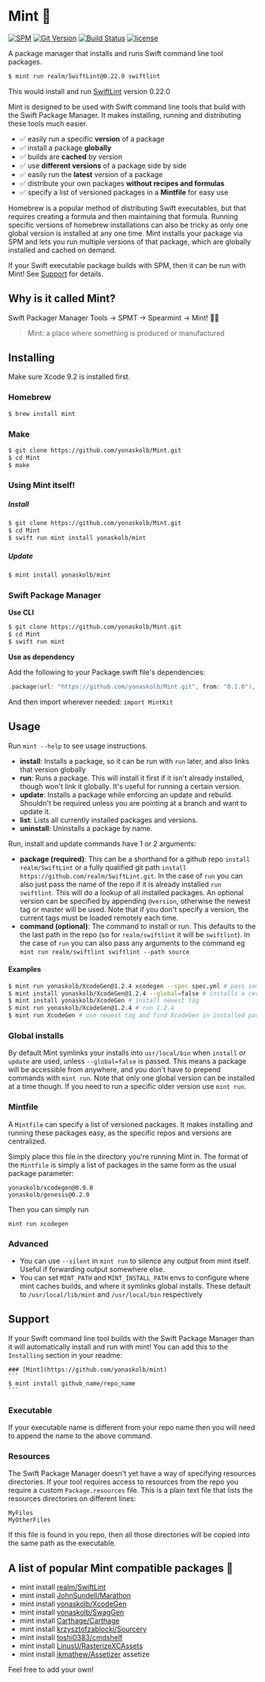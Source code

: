 # Mint 🌱

[![SPM](https://img.shields.io/badge/spm-compatible-brightgreen.svg?style=for-the-badge)](https://swift.org/package-manager)
[![Git Version](https://img.shields.io/github/release/yonaskolb/Mint.svg?style=for-the-badge)](https://github.com/yonaskolb/Mint/releases)
[![Build Status](https://img.shields.io/circleci/project/github/yonaskolb/Mint.svg?style=for-the-badge)](https://circleci.com/gh/yonaskolb/Mint)
[![license](https://img.shields.io/github/license/yonaskolb/Mint.svg?style=for-the-badge)](https://github.com/yonaskolb/Mint/blob/master/LICENSE)

A package manager that installs and runs Swift command line tool packages.

```sh
$ mint run realm/SwiftLint@0.22.0 swiftlint
```
This would install and run [SwiftLint](https://github.com/realm/SwiftLint) version 0.22.0

Mint is designed to be used with Swift command line tools that build with the Swift Package Manager. It makes installing, running and distributing these tools much easier.

- ✅ easily run a specific **version** of a package
- ✅ install a package **globally**
- ✅ builds are **cached** by version
- ✅ use **different versions** of a package side by side
- ✅ easily run the **latest** version of a package
- ✅ distribute your own packages **without recipes and formulas**
- ✅ specify a list of versioned packages in a **Mintfile** for easy use

Homebrew is a popular method of distributing Swift executables, but that requires creating a formula and then maintaining that formula. Running specific versions of homebrew installations can also be tricky as only one global version is installed at any one time. Mint installs your package via SPM and lets you run multiple versions of that package, which are globally installed and cached on demand.

If your Swift executable package builds with SPM, then it can be run with Mint! See [Support](#support) for details.


## Why is it called Mint?
Swift Packager Manager Tools -> SPMT -> Spearmint -> Mint! 🌱😄
> Mint: a place where something is produced or manufactured

## Installing
Make sure Xcode 9.2 is installed first.

### Homebrew

```sh
$ brew install mint
```

### Make

```sh
$ git clone https://github.com/yonaskolb/Mint.git
$ cd Mint
$ make
```

### Using Mint itself!

##### Install
```sh
$ git clone https://github.com/yonaskolb/Mint.git
$ cd Mint
$ swift run mint install yonaskolb/mint
```

##### Update
```sh
$ mint install yonaskolb/mint
```

### Swift Package Manager

**Use CLI**

```sh
$ git clone https://github.com/yonaskolb/Mint.git
$ cd Mint
$ swift run mint
```

**Use as dependency**

Add the following to your Package.swift file's dependencies:

```swift
.package(url: "https://github.com/yonaskolb/Mint.git", from: "0.1.0"),
```

And then import wherever needed: `import MintKit`

## Usage

Run `mint --help` to see usage instructions.

- **install**: Installs a package, so it can be run with `run` later, and also links that version globally
- **run**: Runs a package. This will install it first if it isn't already installed, though won't link it globally. It's useful for running a certain version.
- **update**: Installs a package while enforcing an update and rebuild. Shouldn't be required unless you are pointing at a branch and want to update it.
- **list**: Lists all currently installed packages and versions.
- **uninstall**: Uninstalls a package by name.

Run, install and update commands have 1 or 2 arguments:

- **package (required)**: This can be a shorthand for a github repo `install realm/SwiftLint` or a fully qualified git path `install https://github.com/realm/SwiftLint.git`. In the case of `run` you can also just pass the name of the repo if it is already installed `run swiftlint`. This will do a lookup of all installed packages. An optional version can be specified by appending `@version`, otherwise the newest tag or master will be used. Note that if you don't specify a version, the current tags must be loaded remotely each time.
- **command (optional)**: The command to install or run. This defaults to the the last path in the repo (so for `realm/swiftlint` it will be `swiftlint`). In the case of `run` you can also pass any arguments to the command eg `mint run realm/swiftlint swiftlint --path source`


#### Examples
```sh
$ mint run yonaskolb/XcodeGen@1.2.4 xcodegen --spec spec.yml # pass some arguments
$ mint install yonaskolb/XcodeGen@1.2.4 --global=false # installs a certain version but not globally
$ mint install yonaskolb/XcodeGen # install newest tag
$ mint run yonaskolb/XcodeGen@1.2.4 # run 1.2.4
$ mint run XcodeGen # use newest tag and find XcodeGen in installed packages
```

### Global installs
By default Mint symlinks your installs into `usr/local/bin` when `install` or `update` are used, unless `--global=false` is passed. This means a package will be accessible from anywhere, and you don't have to prepend commands with `mint run`. Note that only one global version can be installed at a time though. If you need to run a specific older version use `mint run`.

### Mintfile
A `Mintfile` can specify a list of versioned packages. It makes installing and running these packages easy, as the specific repos and versions are centralized.

Simply place this file in the directory you're running Mint in. The format of the `Mintfile` is simply a list of packages in the same form as the usual package parameter:

```
yonaskolb/xcodegen@0.9.0
yonaskolb/genesis@0.2.0
```

Then you can simply run

```
mint run xcodegen
```

### Advanced
- You can use `--silent` in `mint run` to silence any output from mint itself. Useful if forwarding output somewhere else.
- You can set `MINT_PATH` and `MINT_INSTALL_PATH` envs to configure where mint caches builds, and where it symlinks global installs. These default to `/usr/local/lib/mint` and `/usr/local/bin` respectively

## Support
If your Swift command line tool builds with the Swift Package Manager than it will automatically install and run with mint! You can add this to the `Installing` section in your readme:

````
### [Mint](https://github.com/yonaskolb/mint)
```
$ mint install github_name/repo_name
```
````

### Executable
If your executable name is different from your repo name then you will need to append the name to the above command.

### Resources
The Swift Package Manager doesn't yet have a way of specifying resources directories. If your tool requires access to resources from the repo you require a custom `Package.resources` file. This is a plain text file that lists the resources directories on different lines:

```
MyFiles
MyOtherFiles
```
If this file is found in you repo, then all those directories will be copied into the same path as the executable.


## A list of popular Mint compatible packages 🌱

- mint install [realm/SwiftLint](https://github.com/realm/SwiftLint)
- mint install [JohnSundell/Marathon](https://github.com/JohnSundell/Marathon)
- mint install [yonaskolb/XcodeGen](https://github.com/yonaskolb/XcodeGen)
- mint install [yonaskolb/SwagGen](https://github.com/yonaskolb/SwagGen)
- mint install [Carthage/Carthage](https://github.com/Carthage/Carthage)
- mint install [krzysztofzablocki/Sourcery](https://github.com/krzysztofzablocki/Sourcery)
- mint install [toshi0383/cmdshelf](https://github.com/toshi0383/cmdshelf)
- mint install [LinusU/RasterizeXCAssets](https://github.com/LinusU/RasterizeXCAssets)
- mint install [jkmathew/Assetizer](https://github.com/jkmathew/Assetizer) assetize

Feel free to add your own!
